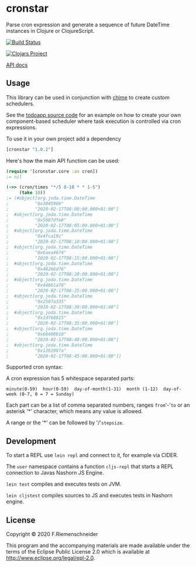 # cronstar

Parse cron expression and generate a sequence of future DateTime
instances in Clojure or ClojureScript.

[![Build Status](https://travis-ci.org/friemen/cronstar.png?branch=master)](https://travis-ci.org/friemen/cronstar)

[![Clojars Project](http://clojars.org/cronstar/latest-version.svg)](http://clojars.org/cronstar)

[API docs](https://friemen.github.com/cronstar)


## Usage

This library can be used in conjunction with
[chime](https://github.com/jarohen/chime) to create custom schedulers.

See the [todoapp source
code](https://github.com/friemen/clj-todoapp-example) for an example
on how to create your own component-based scheduler where task
execution is controlled via cron expressions.

To use it in your own project add a dependency

```clojure
[cronstar "1.0.2"]
```

Here's how the main API function can be used:

```clojure
(require '[cronstar.core :as cron])
;= nil

(->> (cron/times "*/5 8-18 * * 1-5")
     (take 10))
;= (#object[org.joda.time.DateTime
;          "0x3045906"
;          "2020-02-17T08:00:00.000+01:00"]
;  #object[org.joda.time.DateTime
;          "0x5087dfe8"
;          "2020-02-17T08:05:00.000+01:00"]
;  #object[org.joda.time.DateTime
;          "0x4fca19c"
;          "2020-02-17T08:10:00.000+01:00"]
;  #object[org.joda.time.DateTime
;          "0x6aea4674"
;          "2020-02-17T08:15:00.000+01:00"]
;  #object[org.joda.time.DateTime
;          "0x48266d76"
;          "2020-02-17T08:20:00.000+01:00"]
;  #object[org.joda.time.DateTime
;          "0x44861a78"
;          "2020-02-17T08:25:00.000+01:00"]
;  #object[org.joda.time.DateTime
;          "0x2597a335"
;          "2020-02-17T08:30:00.000+01:00"]
;  #object[org.joda.time.DateTime
;          "0x1d768815"
;          "2020-02-17T08:35:00.000+01:00"]
;  #object[org.joda.time.DateTime
;          "0x66400b10"
;          "2020-02-17T08:40:00.000+01:00"]
;  #object[org.joda.time.DateTime
;          "0x1261987a"
;          "2020-02-17T08:45:00.000+01:00"])

```

Supported cron syntax:

A cron expression has 5 whitespace separated parts:

```
minute(0-59)  hour(0-59)  day-of-month(1-31)  month (1-12)  day-of-week (0-7, 0 = 7 = Sunday)
```

Each part can be a list of comma separated numbers, ranges `from`'-'`to` or an
asterisk '*' character, which means any value is allowed.

A range or the '*' can be followed by '/'`stepsize`.


## Development

To start a REPL use `lein repl` and connect to it, for example via
CIDER.

The `user` namespace contains a function `cljs-repl` that starts a
REPL connection to Javas Nashorn JS Engine.

`lein test` compiles and executes tests on JVM.

`lein cljstest` compiles sources to JS and executes tests in Nashorn engine.


## License

Copyright © 2020 F.Riemenschneider

This program and the accompanying materials are made available under the
terms of the Eclipse Public License 2.0 which is available at
http://www.eclipse.org/legal/epl-2.0.
